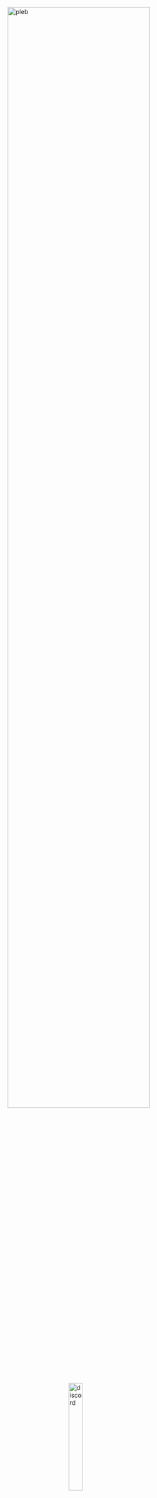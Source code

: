 <img src="https://i.imgur.com/948P2J3.jpg" alt="pleb" style=
   "width: 80%;     
    display: block;
    margin-left: auto;
    margin-right: auto;"/>
<a href="https://discord.gg/7bzzNUU">
<img src="https://vignette.wikia.nocookie.net/leagueoflegends/images/c/c9/JoinDiscord.png/revision/latest?cb=20171008232554" alt="discord" style="width: 25%;display: block;
    margin-left: auto;
    margin-right: auto;"/> 
</a>
# YuGiOh! Card Maker
<img src="https://david-dm.org/AlaaZorkane/YgoCardMaker.svg" alt="semantic" > <img src="https://img.shields.io/npm/v/npm.svg" alt="semantic" > <img src="https://img.shields.io/badge/ReactJS-latest-blue.svg" alt="semantic" > <img src="https://img.shields.io/badge/SemanticUI-v2.3.1-brightgreen.svg" alt="semantic" > <img src="https://img.shields.io/badge/NextJs-v6.0.0-yellow.svg" alt="semantic" >

Simple but comprehensive yugioh card maker.
**Made originally for the Pleb Haccermen discord bot**

------------

###Changelog
- Version 0.0.1a
	+ Initial launch
